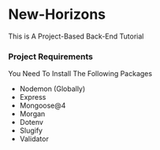 # New-Horizons

This is A Project-Based Back-End Tutorial

### Project Requirements

You Need To Install The Following Packages

- Nodemon (Globally)
- Express
- Mongoose@4
- Morgan
- Dotenv
- Slugify
- Validator
